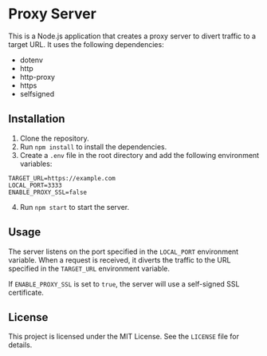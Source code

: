 # Proxy Server

This is a Node.js application that creates a proxy server to divert traffic to a target URL. It uses the following dependencies:

- dotenv
- http
- http-proxy
- https
- selfsigned

## Installation

1. Clone the repository.
2. Run `npm install` to install the dependencies.
3. Create a `.env` file in the root directory and add the following environment variables:

```env
TARGET_URL=https://example.com
LOCAL_PORT=3333
ENABLE_PROXY_SSL=false
```

4. Run `npm start` to start the server.

## Usage

The server listens on the port specified in the `LOCAL_PORT` environment variable. When a request is received, it diverts the traffic to the URL specified in the `TARGET_URL` environment variable.

If `ENABLE_PROXY_SSL` is set to `true`, the server will use a self-signed SSL certificate.

## License

This project is licensed under the MIT License. See the `LICENSE` file for details.
